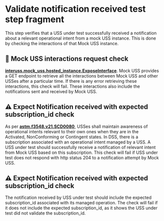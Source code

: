 # Validate notification received test step fragment

This step verifies that a USS under test successfully received a notification about a relevant operational intent from a mock USS instance.
This is done by checking the interactions of that Mock USS instance.

## 🛑 Mock USS interactions request check
**[interuss.mock_uss.hosted_instance.ExposeInterface](../../../../../requirements/interuss/mock_uss/hosted_instance.md)**.
Mock USS provides a GET endpoint to retrieve all the interactions between Mock USS and other USSes after a particular time.
If there is any error retrieving these interactions, this check will fail.
These interactions also include the notifications sent and received by Mock USS.

## ⚠️ Expect Notification received with expected subscription_id check
As per **[astm.f3548.v21.SCD0080](../../../../../requirements/astm/f3548/v21.md)**, USSes shall maintain awareness of
operational intents relevant to their own ones when they are in the Activated, NonConforming or Contingent states.
In DSS, there is a subscription associated with an operational intent managed by a USS. A USS under test should successfully
receive a notification of relevant intent from Mock USS based on this subscription.
This check will fail if USS under test does not respond with http status 204 to a notification attempt by Mock USS.

## ⚠️ Expect Notification received with expected subscription_id check
The notification received by USS under test should include the expected subscription_id associated with its managed operation.
The check will fail if it does not include the expected subscription_id, as it shows the USS under test did not validate the subscription_id.
